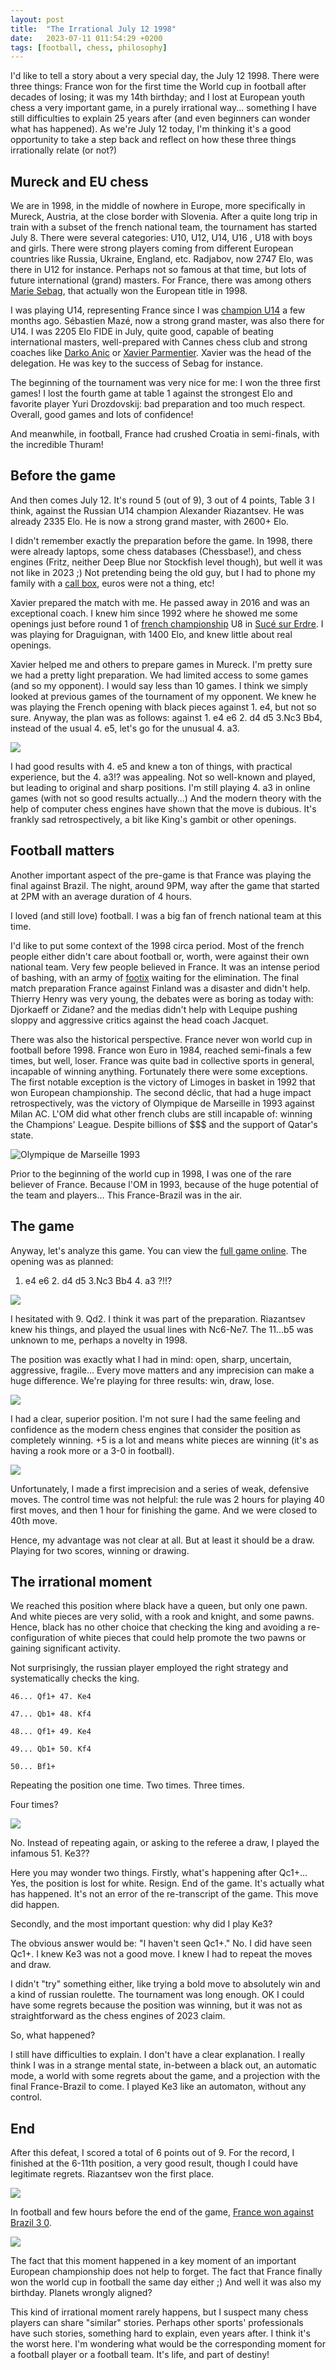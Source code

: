 ```yaml
---
layout: post
title:  "The Irrational July 12 1998"
date:   2023-07-11 011:54:29 +0200
tags: [football, chess, philosophy]
---
```


I'd like to tell a story about a very special day, the July 12 1998. There were three things: France won for the first time the World cup in football after decades of losing; it was my 14th birthday; and I lost at European youth chess a very important game, in a purely irrational way... something I have still difficulties to explain 25 years after (and even beginners can wonder what has happened). As we're July 12 today, I'm thinking it's a good opportunity to take a step back and reflect on how these three things irrationally relate (or not?)


## Mureck and EU chess  

We are in 1998, in the middle of nowhere in Europe, more specifically in Mureck, Austria, at the close border with Slovenia. After a quite long trip in train with a subset of the french national team, the tournament has started July 8. There were several categories: U10, U12, U14, U16 , U18 with boys and girls. There were strong players coming from different European countries like Russia, Ukraine, England, etc. Radjabov, now 2747 Elo, was there in U12 for instance. Perhaps not so famous at that time, but lots of future international (grand) masters. For France, there was among others [Marie Sebag](https://fr.wikipedia.org/wiki/Marie_Sebag), that actually won the European title in 1998. 

I was playing U14, representing France since I was [champion U14](https://fr.wikipedia.org/wiki/Championnat_de_France_d%27%C3%A9checs_des_jeunes#Palmar%C3%A8s_benjamins) a few months ago. Sébastien Mazé, now a strong grand master, was also there for U14. I was 2205 Elo FIDE in July, quite good, capable of beating international masters, well-prepared with Cannes chess club and strong coaches like [Darko Anic](https://fr.wikipedia.org/wiki/Darko_Anic) or [Xavier Parmentier](https://fr.wikipedia.org/wiki/Xavier_Parmentier). Xavier was the head of the delegation. He was key to the success of Sebag for instance. 

The beginning of the tournament was very nice for me: I won the three first games! I lost the fourth game at table 1 against the strongest Elo and favorite player Yuri Drozdovskij: bad preparation and too much respect. Overall, good games and lots of confidence! 

And meanwhile, in football, France had crushed Croatia in semi-finals, with the incredible Thuram! 

## Before the game

And then comes July 12. It's round 5 (out of 9), 3 out of 4 points, Table 3 I think, against the Russian U14 champion Alexander Riazantsev. He was already 2335 Elo. He is now a strong grand master, with 2600+ Elo. 

I didn't remember exactly the preparation before the game. In 1998, there were already laptops, some chess databases (Chessbase!), and chess engines (Fritz, neither Deep Blue nor Stockfish level though), but well it was not like in 2023 ;) Not pretending being the old guy, but I had to phone my family with a [call box](https://en.wikipedia.org/wiki/Call_box), euros were not a thing, etc!  

Xavier prepared the match with me. He passed away in 2016 and was an exceptional coach. I knew him since 1992 where he showed me some openings just before round 1 of [french championship](https://fr.wikipedia.org/wiki/Championnat_de_France_d%27%C3%A9checs_des_jeunes) U8 in [Sucé sur Erdre](https://fr.wikipedia.org/wiki/Suc%C3%A9-sur-Erdre). I was playing for Draguignan, with 1400 Elo, and knew little about real openings. 

Xavier helped me and others to prepare games in Mureck. I'm pretty sure we had a pretty light preparation. We had limited access to some games (and so my opponent). I would say less than 10 games. I think we simply looked at previous games of the tournament of my opponent. We knew he was playing the French opening with black pieces against 1. e4, but not so sure. Anyway, the plan was as follows: against 1. e4 e6 2. d4 d5 3.Nc3 Bb4, instead of the usual 4. e5, let's go for the unusual 4. a3. 

![](/assets/frenchBb4A3.png)



I had good results with 4. e5 and knew a ton of things, with practical experience, but the 4. a3!? was appealing. Not so well-known and played, but leading to original and sharp positions. I'm still playing 4. a3 in online games (with not so good results actually...) And the modern theory with the help of computer chess engines have shown that the move is dubious. It's frankly sad retrospectively, a bit like King's gambit or other openings. 

## Football matters 

Another important aspect of the pre-game is that France was playing the final against Brazil. The night, around 9PM, way after the game that started at 2PM with an average duration of 4 hours. 

I loved (and still love) football. I was a big fan of french national team at this time. 

I'd like to put some context of the 1998 circa period. Most of the french people either didn't care about football or, worth, were against their own national team. Very few people believed in France. It was an intense period of bashing, with an army of [footix](https://fr.wiktionary.org/wiki/footix) waiting for the elimination. The final match preparation France against Finland was a disaster and didn't help. Thierry Henry was very young, the debates were as boring as today with: Djorkaeff or Zidane? and the medias didn't help with Lequipe pushing sloppy and aggressive critics against the head coach Jacquet.   

There was also the historical perspective. France never won world cup in football before 1998. France won Euro in 1984, reached semi-finals a few times, but well, loser. France was quite bad in collective sports in general, incapable of winning anything. Fortunately there were some exceptions. The first notable exception is the victory of Limoges in basket in 1992 that won European championship. The second déclic, that had a huge impact retrospectively, was the victory of Olympique de Marseille in 1993 against Milan AC. L'OM did what other french clubs are still incapable of: winning the Champions' League. Despite billions of $$$ and the support of Qatar's state.   

![Olympique de Marseille 1993](/assets/OM1993.jpeg)

Prior to the beginning of the world cup in 1998, I was one of the rare believer of France. Because l'OM in 1993, because of the huge potential of the team and players... This France-Brazil was in the air.

## The game

 Anyway, let's analyze this game. You can view the [full game online](https://lichess.org/GfTF0QpM). The opening was as planned: 

1. e4 e6 2. d4 d5 3.Nc3 Bb4 4. a3 ?!!? 

![](assets/Qe3french.png)

I hesitated with 9. Qd2. I think it was part of the preparation. Riazantsev knew his things, and played the usual lines with Nc6-Ne7. The 11...b5 was unknown to me, perhaps a novelty in 1998. 

The position was exactly what I had in mind: open, sharp, uncertain, aggressive, fragile... Every move matters and any imprecision can make a huge difference. We're playing for three results: win, draw, lose.



![](/assets/sharpPosition.png)

I had a clear, superior position. I'm not sure I had the same feeling and confidence as the modern chess engines that consider the position as completely winning. +5 is a lot and means white pieces are winning (it's as having a rook more or a 3-0 in football). 

![](/assets/clearAdvantage1998.png)



Unfortunately, I made a first imprecision and a series of weak, defensive moves. The control time was not helpful: the rule was 2 hours for playing 40 first moves, and then 1 hour for finishing the game. And we were closed to 40th move. 

Hence, my advantage was not clear at all. But at least it should be a draw. Playing for two scores, winning or drawing. 

## The irrational moment 

We reached this position where black have a queen, but only one pawn. And white pieces are very solid, with a rook and knight, and some pawns. Hence, black has no other choice that checking the king and avoiding a re-configuration of white pieces that could help promote the two pawns or gaining significant activity. 

Not surprisingly, the russian player employed the right strategy and systematically checks the king. 

``` 
46... Qf1+ 47. Ke4

47... Qb1+ 48. Kf4

48... Qf1+ 49. Ke4

49... Qb1+ 50. Kf4

50... Bf1+ 
```

Repeating the position one time. Two times. Three times. 

Four times?

![](/assets/irationalMove.png)

No. Instead of repeating again, or asking to the referee a draw, I played the infamous 51. Ke3??

Here you may wonder two things. Firstly, what's happening after Qc1+... Yes, the position is lost for white. Resign. End of the game. It's actually what has happened. It's not an error of the re-transcript of the game. This move did happen. 

Secondly, and the most important question: why did I play Ke3? 

The obvious answer would be: "I haven't seen Qc1+." No. I did have seen Qc1+. I knew Ke3 was not a good move. I knew I had to repeat the moves and draw. 

I didn't "try" something either, like trying a bold move to absolutely win and a kind of russian roulette. The tournament was long enough. OK I could have some regrets because the position was winning, but it was not as straightforward as the chess engines of 2023 claim.

So, what happened? 

I still have difficulties to explain. I don't have a clear explanation. I really think I was in a strange mental state, in-between a black out, an automatic mode, a world with some regrets about the game, and a projection with the final France-Brazil to come. I played Ke3 like an automaton, without any control. 

## End 

After this defeat, I scored a total of 6 points out of 9. For the record, I finished at the 6-11th position, a very good result, though I could have legitimate regrets. Riazantsev won the first place.

![](/assets/rankingEU1998.png)

In football and few hours before the end of the game, [France won against Brazil 3 0](https://en.wikipedia.org/wiki/1998_FIFA_World_Cup_final).

![](/assets/franceBrazil1998.png)   



The fact that this moment happened in a key moment of an important European championship does not help to forget. The fact that France finally won the world cup in football the same day either ;) And well it was also my birthday. Planets wrongly aligned?

This kind of irrational moment rarely happens, but I suspect many chess players can share "similar" stories. Perhaps other sports' professionals have such stories, something hard to explain, even years after. I think it's the worst here. I'm wondering what would be the corresponding moment for a football player or a football team. It's life, and part of destiny!    



  







 














